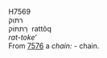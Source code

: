 <body>
  <p>H7569<br>  רתּוק  <br> רַתּתּּוֹק  ‎  rattôq  <br><i>rat-toke‘ </i><br>From <a href="h7576.htm">7576</a>  a <i>chain: - </i>chain.<br></p>
 </body>